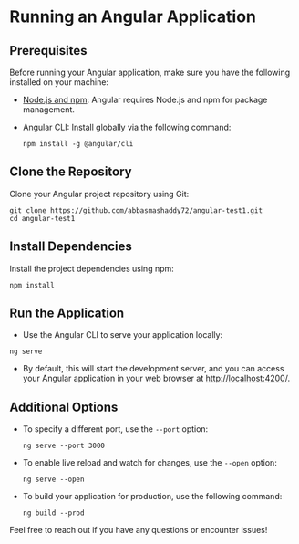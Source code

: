 # Running an Angular Application

## Prerequisites

Before running your Angular application, make sure you have the following installed on your machine:

- [Node.js and npm](https://nodejs.org/): Angular requires Node.js and npm for package management.
- Angular CLI: Install globally via the following command:

    ```
    npm install -g @angular/cli
    ```

## Clone the Repository

Clone your Angular project repository using Git:

```
git clone https://github.com/abbasmashaddy72/angular-test1.git
cd angular-test1
```

## Install Dependencies

Install the project dependencies using npm:

```
npm install
```

## Run the Application
- Use the Angular CLI to serve your application locally:

`ng serve`

- By default, this will start the development server, and you can access your Angular application in your web browser at [http://localhost:4200/](http://localhost:4200/).

## Additional Options

- To specify a different port, use the `--port` option:

    ```
    ng serve --port 3000
    ```

- To enable live reload and watch for changes, use the `--open` option:

    ```
    ng serve --open
    ```

- To build your application for production, use the following command:

    ```
    ng build --prod
    ```
Feel free to reach out if you have any questions or encounter issues!
